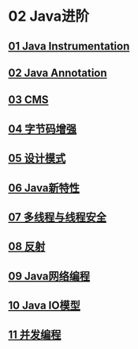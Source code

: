 # 02 Java进阶

## [01 Java Instrumentation](/02%20Java进阶/01%20Java%20Instrumentation/Java%20agent与Instrumentation入门.md)
## [02 Java Annotation](/02%20Java进阶/02%20Java%20Annotation/java%20Annotation基础.md)
## [03 CMS](/02%20Java进阶/03%20CMS/)
## [04 字节码增强](/02%20Java进阶/04%20字节码增强/字节码增强技术与动态代理.md)
## [05 设计模式](/02%20Java进阶/05%20设计模式/)
## [06 Java新特性](/02%20Java进阶/06%20Java新特性/java新特性.md)
## [07 多线程与线程安全](/02%20Java进阶/07%20多线程与线程安全/)
## [08 反射](/02%20Java进阶/08%20反射/)
## [09 Java网络编程](/02%20Java进阶/09%20Java网络编程/使用netty.md)
## [10 Java IO模型](/02%20Java进阶/10%20Java%20IO模型/Java%20IO/)
## [11 并发编程](/02%20Java进阶/11%20并发编程/java并发机制原理/)
